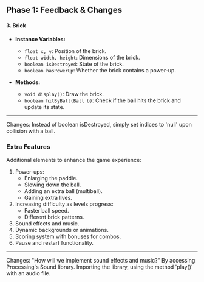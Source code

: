 ## Phase 1: Feedback & Changes

#### 3. **Brick** 
   - **Instance Variables:**
     - `float x, y`: Position of the brick.
     - `float width, height`: Dimensions of the brick.
     - `boolean isDestroyed`: State of the brick.
     - `boolean hasPowerUp`: Whether the brick contains a power-up.

   - **Methods:**
     - `void display()`: Draw the brick.
     - `boolean hitByBall(Ball b)`: Check if the ball hits the brick and update its state.

---
Changes: Instead of boolean isDestroyed, simply set indices to 'null' upon collision with a ball. 

### Extra Features
Additional elements to enhance the game experience:
1. Power-ups:
   - Enlarging the paddle.
   - Slowing down the ball.
   - Adding an extra ball (multiball).
   - Gaining extra lives.
2. Increasing difficulty as levels progress:
   - Faster ball speed.
   - Different brick patterns.
3. Sound effects and music.
4. Dynamic backgrounds or animations.
5. Scoring system with bonuses for combos.
6. Pause and restart functionality.

---
Changes: "How will we implement sound effects and music?" By accessing Processing's Sound library. Importing the library, using the method 'play()' with an audio file. 
